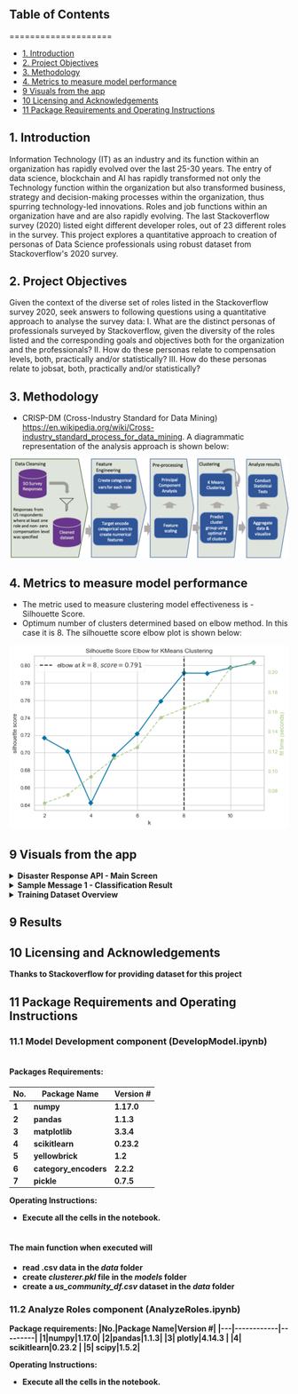 ## Table of Contents
====================
* [1. Introduction](https://github.com/pravin096/dr-using-nlp/blob/main/README.md#1-introduction)
* [2. Project Objectives](https://github.com/pravin096/dr-using-nlp/blob/main/README.md#2-project-objectives)
* [3. Methodology](https://github.com/pravin096/dr-using-nlp/blob/main/README.md#3-methodology)
* [4. Metrics to measure model performance](https://github.com/pravin096/dr-using-nlp/blob/main/README.md#4-business-understanding)
* [9 Visuals from the app](https://github.com/pravin096/dr-using-nlp/blob/main/README.md#9-visuals-from-the-app)
* [10 Licensing and Acknowledgements](https://github.com/pravin096/dr-using-nlp/blob/main/README.md#10-licensing-and-acknowledgements)
* [11 Package Requirements and Operating Instructions](https://github.com/pravin096/dr-using-nlp/blob/main/README.md#11-package-requirements-and-operating-instructions)
    

## 1. Introduction

Information Technology (IT) as an industry and its function within an organization has rapidly evolved over the last 25-30 years. The entry of data science, blockchain and AI has rapidly transformed not only the Technology function within the organization but also transformed business, strategy and decision-making processes within the organization, thus spurring technology-led innovations. Roles and job functions within an organization have and are also rapidly evolving. The last Stackoverflow survey (2020) listed eight different developer roles, out of 23 different roles in the survey. This project explores a quantitative approach to creation of personas of Data Science professionals using 
robust dataset from Stackoverflow's 2020 survey. 
   
 

## 2. Project Objectives

Given the context of the diverse set of roles listed in the Stackoverflow survey 2020, seek answers to following questions using a quantitative approach to analyse the survey data:
I.	What are the distinct personas of professionals surveyed by Stackoverflow, given the diversity of the roles listed and the corresponding goals and objectives both for the organization and the professionals?
II.	How do these personas relate to compensation levels, both, practically and/or statistically?
III.	How do these personas relate to jobsat, both, practically and/or statistically?


## 3. Methodology 
* CRISP-DM (Cross-Industry Standard for Data Mining) https://en.wikipedia.org/wiki/Cross-industry_standard_process_for_data_mining. A diagrammatic representation of the analysis approach is shown below:
<img alt="Diagrammatic representation of the analysis approach" src="static/QuantAnalysisApproach.png" title = "Model Dev and Analysis Approach"/>


## 4. Metrics to measure model performance 
* The metric used to measure clustering model effectiveness is - Silhouette Score.
* Optimum number of clusters determined based on elbow method. In this case it is 8. The silhouette score elbow plot is shown below:
<img alt="Silhouette score elbow for K Means clusetring" src="static/SilhouetteScoreElbowforKMeansClustering" title = "Silhouette Score Elbow Plot"/>     


## 9 Visuals from the app

<details>
 <summary> <b> Disaster Response API - Main Screen </summary>
 <img alt="Disaster Response API - Main Screen" src="web_app/app/static/DisRespAPI_MainScreen.png">
 </details>
 
 <details>
 <summary> <b> Sample Message 1 - Classification Result </summary>
 <img alt="Sample Message 1 - Classification Result 1 of 2" src="web_app/app/static/SampMsg1_ModelOutput-1.png">
 <img alt="Sample Message 1 - Classification Result 2 of 2" src="web_app/app/static/SampMsg1_ModelOutput-2.png">
</details>
 
<details>
<summary> <b> Training Dataset Overview </summary>
 <img alt="Train Dataset Overview 1 of 2" src="web_app/app/static/TrainDSOverview-1.png">
 <img alt="Train Dataset Overview 2 of 2" src="web_app/app/static/TrainDSOverview-2.png">
</details>

## 9 Results


## 10 Licensing and Acknowledgements
Thanks to Stackoverflow for providing dataset for this project 

## 11 Package Requirements and Operating Instructions
### 11.1 Model Development component (DevelopModel.ipynb)

#### <br> Packages Requirements:
|No.|Package Name|Version #|
|---|------------|---------|
|1|numpy|1.17.0|
|2|pandas|1.1.3|
|3| matplotlib|3.3.4 |
|4| scikitlearn|0.23.2 |
|5| yellowbrick|1.2|
|6| category_encoders|2.2.2| 
|7| pickle|0.7.5 |


Operating Instructions:

* Execute all the cells in the notebook. 

#### <br> The main function when executed will 
- read .csv data in the <strong><em>data </em> </strong> folder 
- create <strong><em>clusterer.pkl</em> </strong> file in the <strong><em>models</em> </strong> folder
- create a <strong><em>us_community_df.csv</em> </strong> dataset in the <strong><em>data </em> </strong> folder


### 11.2 Analyze Roles component (AnalyzeRoles.ipynb)


Package requirements:
|No.|Package Name|Version #|
|---|------------|---------|
|1|numpy|1.17.0|
|2|pandas|1.1.3|
|3| plotly|4.14.3 |
|4| scikitlearn|0.23.2 |
|5| scipy|1.5.2|

Operating Instructions:
* Execute all the cells in the notebook.

